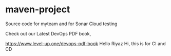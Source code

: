 # maven-project
Source code for myteam and for Sonar Cloud testing

Check out our Latest DevOps PDF book,

https://www.level-up.one/devops-pdf-book
Hello Riyaz
Hi, this is for CI and CD
